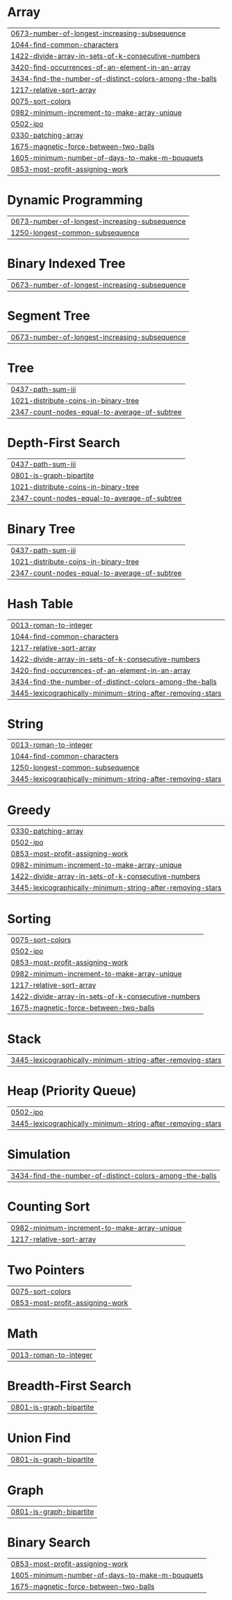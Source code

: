 # Array
|  |
| ------- |
| [0673-number-of-longest-increasing-subsequence](https://github.com/HardikJainGit/LeetCode/tree/master/0673-number-of-longest-increasing-subsequence) |
| [1044-find-common-characters](https://github.com/HardikJainGit/LeetCode/tree/master/1044-find-common-characters) |
| [1422-divide-array-in-sets-of-k-consecutive-numbers](https://github.com/HardikJainGit/LeetCode/tree/master/1422-divide-array-in-sets-of-k-consecutive-numbers) |
| [3420-find-occurrences-of-an-element-in-an-array](https://github.com/HardikJainGit/LeetCode/tree/master/3420-find-occurrences-of-an-element-in-an-array) |
| [3434-find-the-number-of-distinct-colors-among-the-balls](https://github.com/HardikJainGit/LeetCode/tree/master/3434-find-the-number-of-distinct-colors-among-the-balls) |
| [1217-relative-sort-array](https://github.com/HardikJainGit/LeetCode/tree/master/1217-relative-sort-array) |
| [0075-sort-colors](https://github.com/HardikJainGit/LeetCode/tree/master/0075-sort-colors) |
| [0982-minimum-increment-to-make-array-unique](https://github.com/HardikJainGit/LeetCode/tree/master/0982-minimum-increment-to-make-array-unique) |
| [0502-ipo](https://github.com/HardikJainGit/LeetCode/tree/master/0502-ipo) |
| [0330-patching-array](https://github.com/HardikJainGit/LeetCode/tree/master/0330-patching-array) |
| [1675-magnetic-force-between-two-balls](https://github.com/HardikJainGit/LeetCode/tree/master/1675-magnetic-force-between-two-balls) |
| [1605-minimum-number-of-days-to-make-m-bouquets](https://github.com/HardikJainGit/LeetCode/tree/master/1605-minimum-number-of-days-to-make-m-bouquets) |
| [0853-most-profit-assigning-work](https://github.com/HardikJainGit/LeetCode/tree/master/0853-most-profit-assigning-work) |


# Dynamic Programming
|  |
| ------- |
| [0673-number-of-longest-increasing-subsequence](https://github.com/HardikJainGit/LeetCode/tree/master/0673-number-of-longest-increasing-subsequence) |
| [1250-longest-common-subsequence](https://github.com/HardikJainGit/LeetCode/tree/master/1250-longest-common-subsequence) |
# Binary Indexed Tree
|  |
| ------- |
| [0673-number-of-longest-increasing-subsequence](https://github.com/HardikJainGit/LeetCode/tree/master/0673-number-of-longest-increasing-subsequence) |
# Segment Tree
|  |
| ------- |
| [0673-number-of-longest-increasing-subsequence](https://github.com/HardikJainGit/LeetCode/tree/master/0673-number-of-longest-increasing-subsequence) |
# Tree
|  |
| ------- |
| [0437-path-sum-iii](https://github.com/HardikJainGit/LeetCode/tree/master/0437-path-sum-iii) |
| [1021-distribute-coins-in-binary-tree](https://github.com/HardikJainGit/LeetCode/tree/master/1021-distribute-coins-in-binary-tree) |
| [2347-count-nodes-equal-to-average-of-subtree](https://github.com/HardikJainGit/LeetCode/tree/master/2347-count-nodes-equal-to-average-of-subtree) |
# Depth-First Search
|  |
| ------- |
| [0437-path-sum-iii](https://github.com/HardikJainGit/LeetCode/tree/master/0437-path-sum-iii) |
| [0801-is-graph-bipartite](https://github.com/HardikJainGit/LeetCode/tree/master/0801-is-graph-bipartite) |
| [1021-distribute-coins-in-binary-tree](https://github.com/HardikJainGit/LeetCode/tree/master/1021-distribute-coins-in-binary-tree) |
| [2347-count-nodes-equal-to-average-of-subtree](https://github.com/HardikJainGit/LeetCode/tree/master/2347-count-nodes-equal-to-average-of-subtree) |
# Binary Tree
|  |
| ------- |
| [0437-path-sum-iii](https://github.com/HardikJainGit/LeetCode/tree/master/0437-path-sum-iii) |
| [1021-distribute-coins-in-binary-tree](https://github.com/HardikJainGit/LeetCode/tree/master/1021-distribute-coins-in-binary-tree) |
| [2347-count-nodes-equal-to-average-of-subtree](https://github.com/HardikJainGit/LeetCode/tree/master/2347-count-nodes-equal-to-average-of-subtree) |
# Hash Table
|  |
| ------- |
| [0013-roman-to-integer](https://github.com/HardikJainGit/LeetCode/tree/master/0013-roman-to-integer) |
| [1044-find-common-characters](https://github.com/HardikJainGit/LeetCode/tree/master/1044-find-common-characters) |
| [1217-relative-sort-array](https://github.com/HardikJainGit/LeetCode/tree/master/1217-relative-sort-array) |
| [1422-divide-array-in-sets-of-k-consecutive-numbers](https://github.com/HardikJainGit/LeetCode/tree/master/1422-divide-array-in-sets-of-k-consecutive-numbers) |
| [3420-find-occurrences-of-an-element-in-an-array](https://github.com/HardikJainGit/LeetCode/tree/master/3420-find-occurrences-of-an-element-in-an-array) |
| [3434-find-the-number-of-distinct-colors-among-the-balls](https://github.com/HardikJainGit/LeetCode/tree/master/3434-find-the-number-of-distinct-colors-among-the-balls) |
| [3445-lexicographically-minimum-string-after-removing-stars](https://github.com/HardikJainGit/LeetCode/tree/master/3445-lexicographically-minimum-string-after-removing-stars) |
# String
|  |
| ------- |
| [0013-roman-to-integer](https://github.com/HardikJainGit/LeetCode/tree/master/0013-roman-to-integer) |
| [1044-find-common-characters](https://github.com/HardikJainGit/LeetCode/tree/master/1044-find-common-characters) |
| [1250-longest-common-subsequence](https://github.com/HardikJainGit/LeetCode/tree/master/1250-longest-common-subsequence) |
| [3445-lexicographically-minimum-string-after-removing-stars](https://github.com/HardikJainGit/LeetCode/tree/master/3445-lexicographically-minimum-string-after-removing-stars) |
# Greedy
|  |
| ------- |
| [0330-patching-array](https://github.com/HardikJainGit/LeetCode/tree/master/0330-patching-array) |
| [0502-ipo](https://github.com/HardikJainGit/LeetCode/tree/master/0502-ipo) |
| [0853-most-profit-assigning-work](https://github.com/HardikJainGit/LeetCode/tree/master/0853-most-profit-assigning-work) |
| [0982-minimum-increment-to-make-array-unique](https://github.com/HardikJainGit/LeetCode/tree/master/0982-minimum-increment-to-make-array-unique) |
| [1422-divide-array-in-sets-of-k-consecutive-numbers](https://github.com/HardikJainGit/LeetCode/tree/master/1422-divide-array-in-sets-of-k-consecutive-numbers) |
| [3445-lexicographically-minimum-string-after-removing-stars](https://github.com/HardikJainGit/LeetCode/tree/master/3445-lexicographically-minimum-string-after-removing-stars) |
# Sorting
|  |
| ------- |
| [0075-sort-colors](https://github.com/HardikJainGit/LeetCode/tree/master/0075-sort-colors) |
| [0502-ipo](https://github.com/HardikJainGit/LeetCode/tree/master/0502-ipo) |
| [0853-most-profit-assigning-work](https://github.com/HardikJainGit/LeetCode/tree/master/0853-most-profit-assigning-work) |
| [0982-minimum-increment-to-make-array-unique](https://github.com/HardikJainGit/LeetCode/tree/master/0982-minimum-increment-to-make-array-unique) |
| [1217-relative-sort-array](https://github.com/HardikJainGit/LeetCode/tree/master/1217-relative-sort-array) |
| [1422-divide-array-in-sets-of-k-consecutive-numbers](https://github.com/HardikJainGit/LeetCode/tree/master/1422-divide-array-in-sets-of-k-consecutive-numbers) |
| [1675-magnetic-force-between-two-balls](https://github.com/HardikJainGit/LeetCode/tree/master/1675-magnetic-force-between-two-balls) |
# Stack
|  |
| ------- |
| [3445-lexicographically-minimum-string-after-removing-stars](https://github.com/HardikJainGit/LeetCode/tree/master/3445-lexicographically-minimum-string-after-removing-stars) |
# Heap (Priority Queue)
|  |
| ------- |
| [0502-ipo](https://github.com/HardikJainGit/LeetCode/tree/master/0502-ipo) |
| [3445-lexicographically-minimum-string-after-removing-stars](https://github.com/HardikJainGit/LeetCode/tree/master/3445-lexicographically-minimum-string-after-removing-stars) |
# Simulation
|  |
| ------- |
| [3434-find-the-number-of-distinct-colors-among-the-balls](https://github.com/HardikJainGit/LeetCode/tree/master/3434-find-the-number-of-distinct-colors-among-the-balls) |
# Counting Sort
|  |
| ------- |
| [0982-minimum-increment-to-make-array-unique](https://github.com/HardikJainGit/LeetCode/tree/master/0982-minimum-increment-to-make-array-unique) |
| [1217-relative-sort-array](https://github.com/HardikJainGit/LeetCode/tree/master/1217-relative-sort-array) |
# Two Pointers
|  |
| ------- |
| [0075-sort-colors](https://github.com/HardikJainGit/LeetCode/tree/master/0075-sort-colors) |
| [0853-most-profit-assigning-work](https://github.com/HardikJainGit/LeetCode/tree/master/0853-most-profit-assigning-work) |
# Math
|  |
| ------- |
| [0013-roman-to-integer](https://github.com/HardikJainGit/LeetCode/tree/master/0013-roman-to-integer) |
# Breadth-First Search
|  |
| ------- |
| [0801-is-graph-bipartite](https://github.com/HardikJainGit/LeetCode/tree/master/0801-is-graph-bipartite) |
# Union Find
|  |
| ------- |
| [0801-is-graph-bipartite](https://github.com/HardikJainGit/LeetCode/tree/master/0801-is-graph-bipartite) |
# Graph
|  |
| ------- |
| [0801-is-graph-bipartite](https://github.com/HardikJainGit/LeetCode/tree/master/0801-is-graph-bipartite) |
# Binary Search
|  |
| ------- |
| [0853-most-profit-assigning-work](https://github.com/HardikJainGit/LeetCode/tree/master/0853-most-profit-assigning-work) |
| [1605-minimum-number-of-days-to-make-m-bouquets](https://github.com/HardikJainGit/LeetCode/tree/master/1605-minimum-number-of-days-to-make-m-bouquets) |
| [1675-magnetic-force-between-two-balls](https://github.com/HardikJainGit/LeetCode/tree/master/1675-magnetic-force-between-two-balls) |